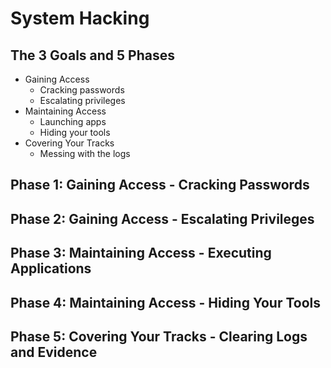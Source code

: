 # System Hacking
## The 3 Goals and 5 Phases
- Gaining Access
  + Cracking passwords
  + Escalating privileges
- Maintaining Access
  + Launching apps
  + Hiding your tools
- Covering Your Tracks
  + Messing with the logs
## Phase 1: Gaining Access - Cracking Passwords
## Phase 2: Gaining Access - Escalating Privileges
## Phase 3: Maintaining Access - Executing Applications
## Phase 4: Maintaining Access - Hiding Your Tools
## Phase 5: Covering Your Tracks - Clearing Logs and Evidence
